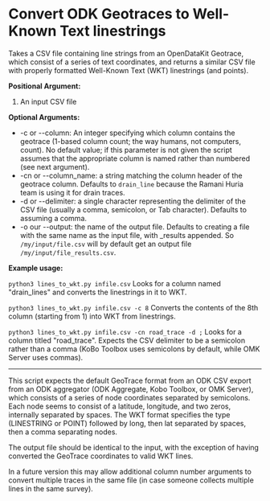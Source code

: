 # Convert ODK Geotraces to Well-Known Text linestrings

Takes a CSV file containing line strings from an OpenDataKit Geotrace, which
consist of a series of text coordinates, and returns a similar CSV file with 
properly formatted Well-Known Text (WKT) linestrings (and points).

**Positional Argument:**

  1) An input CSV file

**Optional Arguments:**
  - -c or --column: An integer specifying which column contains the geotrace (1-based column count; the way humans, not computers, count). No default value; if this parameter is not given the script assumes that the appropriate column is named rather than numbered (see next argument).
  - -cn or --column_name: a string matching the column header of the geotrace column. Defaults to ```drain_line``` because the Ramani Huria team is using it for drain traces.
  - -d or --delimiter: a single character representing the delimiter of the CSV file (usually a comma, semicolon, or Tab character). Defaults to assuming a comma.
  - -o our --output: the name of the output file. Defaults to creating a file with the same name as the input file, with _results appended. So ```/my/input/file.csv``` will by default get an output file ```/my/input/file_results.csv```.
  
**Example usage:**

```python3 lines_to_wkt.py infile.csv``` Looks for a column named "drain_lines" and converts the linestrings in it to WKT.

```python3 lines_to_wkt.py infile.csv -c 8``` Converts the contents of the 8th column (starting from 1) into WKT from linestrings.

```python3 lines_to_wkt.py infile.csv -cn road_trace -d ;``` Looks for a column titled "road_trace". Expects the CSV delimiter to be a semicolon rather than a comma (KoBo Toolbox uses semicolons by default, while OMK Server uses commas). 

___

This script expects the default GeoTrace format from an ODK CSV export from
an ODK aggregator (ODK Aggregate, Kobo Toolbox, or OMK Server), which consists of a series of node coordinates separated by semicolons. Each node seems to consist of a latitude, longitude, and two zeros, internally separated by spaces. The WKT format specifies the type (LINESTRING or POINT) followed by long, then lat separated by spaces, then a comma separating nodes.

The output file should be identical to the input, with the exception of having converted the GeoTrace coordinates to valid WKT lines.

In a future version this may allow additional column number arguments to convert multiple traces in the same file (in case someone collects multiple lines in the same survey).